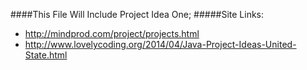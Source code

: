 ####This File Will Include Project Idea One; 
#####Site Links:

* http://mindprod.com/project/projects.html
* http://www.lovelycoding.org/2014/04/Java-Project-Ideas-United-State.html
